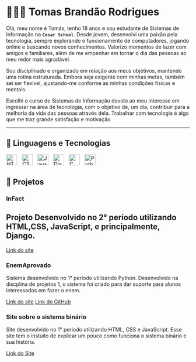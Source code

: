 # 👩🏻‍💻 Tomas Brandão Rodrigues



Olá, meu nome é Tomás, tenho 18 anos e sou estudante de Sistemas de Informação na **`Cesar School`**. Desde jovem, desenvolvi uma paixão pela tecnologia, sempre explorando o funcionamento de computadores, jogando online e buscando novos conhecimentos. Valorizo momentos de lazer com amigos e familiares, além de me empenhar em tornar o dia das pessoas ao meu redor mais agradável.

Sou disciplinado e organizado em relação aos meus objetivos, mantendo uma rotina estruturada. Embora seja exigente com minhas metas, também sei ser flexível, ajustando-me conforme as minhas condições físicas e mentais.

Escolhi o curso de Sistemas de Informação devido ao meu interesse em ingressar na área de tecnologia, com o objetivo de, um dia, contribuir para a melhoria da vida das pessoas através dela. Trabalhar com tecnologia é algo que me traz grande satisfação e motivação



---

## 🤖 Linguagens e Tecnologias

<img 
    align="left" 
    alt="HTML"
    title="HTML" 
    width="30px" 
    style="padding-right: 10px;" 
    src="https://cdn.jsdelivr.net/gh/devicons/devicon@latest/icons/html5/html5-original.svg" 
/>
<img 
    align="left" 
    alt="CSS" 
    title="CSS"
    width="30px" 
    style="padding-right: 10px;" 
    src="https://cdn.jsdelivr.net/gh/devicons/devicon@latest/icons/css3/css3-original.svg" 
/>
<img 
    align="left" 
    alt="JavaScript" 
    title="JavaScript"
    width="30px" 
    style="padding-right: 10px;" 
    src="https://cdn.jsdelivr.net/gh/devicons/devicon@latest/icons/javascript/javascript-original.svg" 
/>
<img 
    align="left" 
    alt="Django"
    title="Django" 
    width="30px" 
    style="padding-right: 10px;" 
    src="https://cdn.jsdelivr.net/gh/devicons/devicon@latest/icons/django/django-plain.svg" 
/>
<img 
    align="left" 
    alt="C"
    title="C" 
    width="30px" 
    style="padding-right: 10px;" 
    src="https://cdn.jsdelivr.net/gh/devicons/devicon@latest/icons/c/c-original.svg" 
/>

<img 
    align="left" 
    alt="Python" 
    title="Python"
    width="30px" 
    style="padding-right: 10px;" 
    src="https://cdn.jsdelivr.net/gh/devicons/devicon@latest/icons/python/python-original.svg" 
/>

<br/>
<br/>


## 💼 Projetos

### InFact
<h2>Projeto Desenvolvido no 2° período utilizando HTML,CSS, JavaScript, e principalmente, Django.</h2>
<a  href="https://sites.google.com/cesar.school/site-grupo6/home?authuser=0">Link do site</a>

### EnemAprovado
<p>Sistema desenvolvido no 1° período utilizando Python. Desenvolvido na discplina de projetos 1, o sistema foi criado para dar suporte para alunos interessados em fazer o enem.</p>
<a href="https://sites.google.com/cesar.school/enemaprovado/início?authuser=1">Link do site</a>
<a href="https://github.com/gacneto/AV2">Link do GitHub</a>

### Site sobre o sistema binário
<p>Site desenvolvido no 1° periodo utilizando HTML, CSS e JavaScript. Esse site tem o instuito de explicar um pouco como funciona o sistema binário e sua história.</p>
<a href="https://site-binario.vercel.app/">Link do Site</a>

